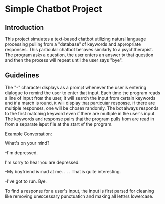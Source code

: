 # Simple Chatbot Project

## Introduction
This project simulates a text-based chatbot utilizing natural language processing pulling from a "database" of keywords and appropriate responses. This particular chatbot behaves similarly to a psychtherapist. The program asks a question, the user enters an answer to that question and then the process will repeat until the user says "bye". 

## Guidelines
The "-" character displays as a prompt whenever the user is entering dialogue to remind the user to enter that input. Each time the program reads a line of input from the user, it will search the input from certain keywords and if a match is found, it will display that particular response. If there are multiple responses, one will be chosen randomly. The bot always responds to the first matching keyword even if there are multiple in the user's input. The keywords and response pairs that the program pulls from are read in from a separate input file at the start of the program. 

Example Conversation:

What's on your mind?

-I'm depressed.

I'm sorry to hear you are depressed.

-My boyfriend is mad at me.
.
.
.
That is quite interesting.

-I've got to run. Bye.

To find a response for a user's input, the input is first parsed for cleaning like removing uneccessary punctuation and making all letters lowercase. 
